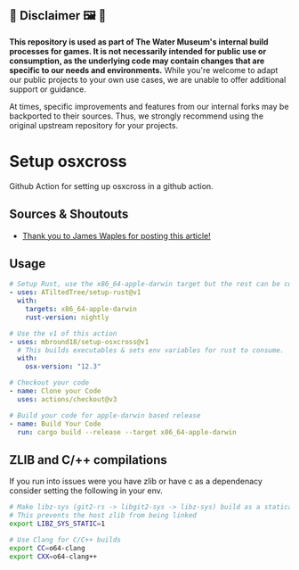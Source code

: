 ## :children_crossing: Disclaimer :framed_picture: :potable_water:

**This repository is used as part of The Water Museum's internal build processes for games. It is not necessarily intended for public use or consumption, as the underlying code may contain changes that are specific to our needs and environments.** While you're welcome to adapt our public projects to your own use cases, we are unable to offer additional support or guidance.

At times, specific improvements and features from our internal forks may be backported to their sources. Thus, we strongly recommend using the original upstream repository for your projects.

# Setup osxcross

Github Action for setting up osxcross in a github action.

## Sources & Shoutouts

- [Thank you to James Waples for posting this article!](https://wapl.es/rust/2019/02/17/rust-cross-compile-linux-to-macos.html)

## Usage

```yaml
# Setup Rust, use the x86_64-apple-darwin target but the rest can be customized.
- uses: ATiltedTree/setup-rust@v1
  with:
    targets: x86_64-apple-darwin
    rust-version: nightly

# Use the v1 of this action
- uses: mbround18/setup-osxcross@v1
  # This builds executables & sets env variables for rust to consume.
  with:
    osx-version: "12.3"

# Checkout your code
- name: Clone your Code
  uses: actions/checkout@v3

# Build your code for apple-darwin based release
- name: Build Your Code
  run: cargo build --release --target x86_64-apple-darwin
```

## ZLIB and C/++ compilations

If you run into issues were you have zlib or have c as a dependenacy consider setting the following in your env.


```sh
# Make libz-sys (git2-rs -> libgit2-sys -> libz-sys) build as a statically linked lib
# This prevents the host zlib from being linked
export LIBZ_SYS_STATIC=1

# Use Clang for C/C++ builds
export CC=o64-clang
export CXX=o64-clang++
```


